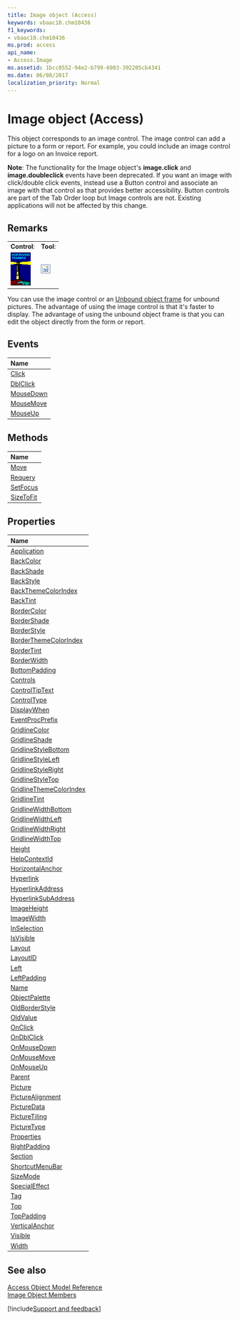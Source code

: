 ```yaml
---
title: Image object (Access)
keywords: vbaac10.chm10436
f1_keywords:
- vbaac10.chm10436
ms.prod: access
api_name:
- Access.Image
ms.assetid: 1bcc8552-94e2-b799-6903-392205cb4341
ms.date: 06/08/2017
localization_priority: Normal
---
```



# Image object (Access)

This object corresponds to an image control. The image control can add a picture to a form or report. For example, you could include an image control for a logo on an Invoice report.

 **Note**: The functionality for the Image object's **image.click** and **image.doubleclick** events have been deprecated. If you want an image with click/double click events, instead use a Button control and associate an image with that control as that provides better accessibility. Button controls are part of the Tab Order loop but Image controls are not. Existing applications will not be affected by this change.

## Remarks


|||
|:-----|:-----|
|**Control**:|**Tool**:|
|![Image control](../images/t-imgctl_ZA06053959.gif)|![Image tool](../images/imagefrm_ZA06044465.gif)|

You can use the image control or an [Unbound object frame](overview/Access.md) for unbound pictures. The advantage of using the image control is that it's faster to display. The advantage of using the unbound object frame is that you can edit the object directly from the form or report.


## Events



|Name|
|:-----|
|[Click](Access.Image.Click.md)|
|[DblClick](Access.Image.DblClick.md)|
|[MouseDown](Access.Image.MouseDown.md)|
|[MouseMove](Access.Image.MouseMove.md)|
|[MouseUp](Access.Image.MouseUp.md)|

## Methods



|Name|
|:-----|
|[Move](Access.Image.Move.md)|
|[Requery](Access.Image.Requery.md)|
|[SetFocus](Access.Image.SetFocus.md)|
|[SizeToFit](Access.Image.SizeToFit.md)|

## Properties



|Name|
|:-----|
|[Application](Access.Image.Application.md)|
|[BackColor](Access.Image.BackColor.md)|
|[BackShade](Access.Image.BackShade.md)|
|[BackStyle](Access.Image.BackStyle.md)|
|[BackThemeColorIndex](Access.Image.BackThemeColorIndex.md)|
|[BackTint](Access.Image.BackTint.md)|
|[BorderColor](Access.Image.BorderColor.md)|
|[BorderShade](Access.Image.BorderShade.md)|
|[BorderStyle](Access.Image.BorderStyle.md)|
|[BorderThemeColorIndex](Access.Image.BorderThemeColorIndex.md)|
|[BorderTint](Access.Image.BorderTint.md)|
|[BorderWidth](Access.Image.BorderWidth.md)|
|[BottomPadding](Access.Image.BottomPadding.md)|
|[Controls](Access.Image.Controls.md)|
|[ControlTipText](Access.Image.ControlTipText.md)|
|[ControlType](Access.Image.ControlType.md)|
|[DisplayWhen](Access.Image.DisplayWhen.md)|
|[EventProcPrefix](Access.Image.EventProcPrefix.md)|
|[GridlineColor](Access.Image.GridlineColor.md)|
|[GridlineShade](Access.Image.GridlineShade.md)|
|[GridlineStyleBottom](Access.Image.GridlineStyleBottom.md)|
|[GridlineStyleLeft](Access.Image.GridlineStyleLeft.md)|
|[GridlineStyleRight](Access.Image.GridlineStyleRight.md)|
|[GridlineStyleTop](Access.Image.GridlineStyleTop.md)|
|[GridlineThemeColorIndex](Access.Image.GridlineThemeColorIndex.md)|
|[GridlineTint](Access.Image.GridlineTint.md)|
|[GridlineWidthBottom](Access.Image.GridlineWidthBottom.md)|
|[GridlineWidthLeft](Access.Image.GridlineWidthLeft.md)|
|[GridlineWidthRight](Access.Image.GridlineWidthRight.md)|
|[GridlineWidthTop](Access.Image.GridlineWidthTop.md)|
|[Height](Access.Image.Height.md)|
|[HelpContextId](Access.Image.HelpContextId.md)|
|[HorizontalAnchor](Access.Image.HorizontalAnchor.md)|
|[Hyperlink](Access.Image.Hyperlink.md)|
|[HyperlinkAddress](Access.Image.HyperlinkAddress.md)|
|[HyperlinkSubAddress](Access.Image.HyperlinkSubAddress.md)|
|[ImageHeight](Access.Image.ImageHeight.md)|
|[ImageWidth](Access.Image.ImageWidth.md)|
|[InSelection](Access.Image.InSelection.md)|
|[IsVisible](Access.Image.IsVisible.md)|
|[Layout](Access.Image.Layout.md)|
|[LayoutID](Access.Image.LayoutID.md)|
|[Left](Access.Image.Left.md)|
|[LeftPadding](Access.Image.LeftPadding.md)|
|[Name](Access.Image.Name.md)|
|[ObjectPalette](Access.Image.ObjectPalette.md)|
|[OldBorderStyle](Access.Image.OldBorderStyle.md)|
|[OldValue](Access.Image.OldValue.md)|
|[OnClick](Access.Image.OnClick.md)|
|[OnDblClick](Access.Image.OnDblClick.md)|
|[OnMouseDown](Access.Image.OnMouseDown.md)|
|[OnMouseMove](Access.Image.OnMouseMove.md)|
|[OnMouseUp](Access.Image.OnMouseUp.md)|
|[Parent](Access.Image.Parent.md)|
|[Picture](Access.Image.Picture.md)|
|[PictureAlignment](Access.Image.PictureAlignment.md)|
|[PictureData](Access.Image.PictureData.md)|
|[PictureTiling](Access.Image.PictureTiling.md)|
|[PictureType](Access.Image.PictureType.md)|
|[Properties](Access.Image.Properties.md)|
|[RightPadding](Access.Image.RightPadding.md)|
|[Section](Access.Image.Section.md)|
|[ShortcutMenuBar](Access.Image.ShortcutMenuBar.md)|
|[SizeMode](Access.Image.SizeMode.md)|
|[SpecialEffect](Access.Image.SpecialEffect.md)|
|[Tag](Access.Image.Tag.md)|
|[Top](Access.Image.Top.md)|
|[TopPadding](Access.Image.TopPadding.md)|
|[VerticalAnchor](Access.Image.VerticalAnchor.md)|
|[Visible](Access.Image.Visible.md)|
|[Width](Access.Image.Width.md)|

## See also


[Access Object Model Reference](overview/Access/object-model.md)<br>
[Image Object Members](overview/Access.md)

[!include[Support and feedback](~/includes/feedback-boilerplate.md)]
